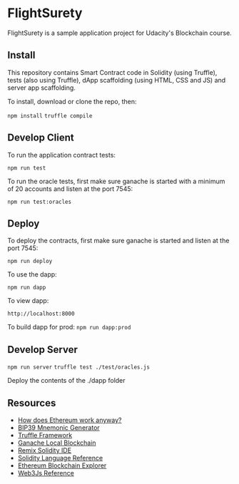 # FlightSurety

FlightSurety is a sample application project for Udacity's Blockchain course.

## Install

This repository contains Smart Contract code in Solidity (using Truffle), tests (also using Truffle), dApp scaffolding (using HTML, CSS and JS) and server app scaffolding.

To install, download or clone the repo, then:

`npm install`
`truffle compile`

## Develop Client

To run the application contract tests:

`npm run test`

To run the oracle tests, first make sure ganache is started with a minimum of 20 accounts and listen at the port 7545:

`npm run test:oracles`

## Deploy

To deploy the contracts, first make sure ganache is started and listen at the port 7545:

`npm run deploy`

To use the dapp:

`npm run dapp`

To view dapp:

`http://localhost:8000`

To build dapp for prod:
`npm run dapp:prod`

## Develop Server

`npm run server`
`truffle test ./test/oracles.js`

Deploy the contents of the ./dapp folder

## Resources

* [How does Ethereum work anyway?](https://medium.com/@preethikasireddy/how-does-ethereum-work-anyway-22d1df506369)
* [BIP39 Mnemonic Generator](https://iancoleman.io/bip39/)
* [Truffle Framework](http://truffleframework.com/)
* [Ganache Local Blockchain](http://truffleframework.com/ganache/)
* [Remix Solidity IDE](https://remix.ethereum.org/)
* [Solidity Language Reference](http://solidity.readthedocs.io/en/v0.4.24/)
* [Ethereum Blockchain Explorer](https://etherscan.io/)
* [Web3Js Reference](https://github.com/ethereum/wiki/wiki/JavaScript-API)
